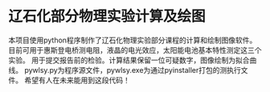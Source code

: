 # 辽石化部分物理实验计算及绘图
本项目使用python程序制作了辽石化物理实验部分课程的计算和绘制图像软件。
目前可用于惠斯登电桥测电阻，液晶的电光效应，太阳能电池基本特性测定这三个实验。
用于提交报告前的检验。计算结果保留一位可疑数字，图像绘制为拟合曲线。
pywlsy.py为程序源文件，pywlsy.exe为通过pyinstaller打包的测执行文件。
希望有人在未来能用到这段代码！
